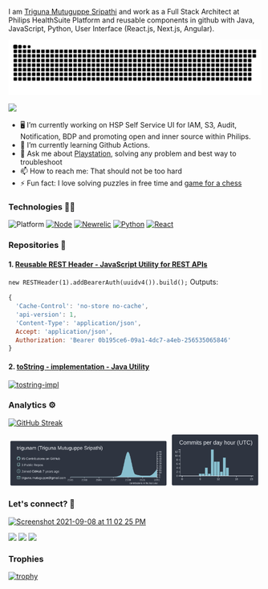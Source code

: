 I am [Triguna Mutuguppe Sripathi](https://www.linkedin.com/in/triguna/) and work as a Full Stack Architect at Philips HealthSuite Platform and reusable components in github with Java, JavaScript, Python, User Interface (React.js, Next.js, Angular).

![Snake animation](https://github.com/trigunam/trigunam/blob/output/github-contribution-grid-snake.svg)

![](http://estruyf-github.azurewebsites.net/api/VisitorHit?user=trigunam&repo=trigunam&countColorcountColor)

- 🖥️ I’m currently working on HSP Self Service UI for IAM, S3, Audit, Notification, BDP and promoting open and inner source within Philips.
- 🌱 I’m currently learning Github Actions.
- 💬 Ask me about [Playstation](https://www.youtube.com/channel/UCv4Uy64oNR4vzMREojY9Mgw?sub_confirmation=1), solving any problem and best way to troubleshoot
- 📫 How to reach me: That should not be too hard
- ⚡ Fun fact: I love solving puzzles in free time and [game for a chess](https://www.chess.com/member/gametriguna)

### Technologies 🧑‍💻

![Platform](https://img.shields.io/badge/platform-windows%20%7C%20macos%20%7C%20linux-lightgrey) [![Node](https://img.shields.io/badge/node--lts-v16.x.x-brightgreen)](https://nodejs.org/en/) [![Newrelic](https://img.shields.io/badge/New%20Relic-Observability%20made%20simple-%2300838F)](https://newrelic.com/) [![Python](https://img.shields.io/badge/python-v3.10.x-blue)](https://www.python.org/) [![React](https://img.shields.io/badge/react-v18.x.x-lightblue)](https://reactjs.org/docs/thinking-in-react.html)

### Repositories 📒

#### 1. [Reusable REST Header - JavaScript Utility for REST APIs](https://github.com/trigunam/reusable-rest-header)

`new RESTHeader(1).addBearerAuth(uuidv4()).build();`
Outputs:
```javascript
{
  'Cache-Control': 'no-store no-cache',
  'api-version': 1,
  'Content-Type': 'application/json',
  Accept: 'application/json',
  Authorization: 'Bearer 0b195ce6-09a1-4dc7-a4eb-256535065846'
}
```

#### 2. [toString - implementation - Java Utility](https://github.com/trigunam/tostring-implementation)

[![tostring-impl](https://user-images.githubusercontent.com/10085371/132096111-6ced82b0-c993-466b-a2e1-c2b10874f9e1.gif)](https://github.com/trigunam/tostring-implementation/blob/master/docs/usage-guide.md#using-maven-central)

### Analytics ⚙️

[![GitHub Streak](https://github-readme-streak-stats.herokuapp.com?user=trigunam&theme=material-palenight&hide_border=true)](https://git.io/streak-stats)

<p align="center">
  <img width="63%" src="profile-summary-card-output/nord_dark/0-profile-details.svg" />
  <img width="35%" src="profile-summary-card-output/nord_dark/4-productive-time.svg" />
</p>

### Let's connect? 🤝

[![Screenshot 2021-09-08 at 11 02 25 PM](https://user-images.githubusercontent.com/10085371/132557065-15e35b1e-46e5-4f81-9eae-8da4c7fa662e.png)](https://www.linkedin.com/in/triguna/)
<p>
<a href="https://twitter.com/trigsO"><img src="https://img.shields.io/badge/-Twitter-%231DA1F2?style=flat&logo=twitter&logoColor=white"/></a> <a href="https://www.instagram.com/mutuguppe_trigs/"><img src="https://img.shields.io/badge/-Instagram-E4405F?style=flat&logo=instagram&logoColor=white"/></a> <a href="https://www.facebook.com/triguna.m.sripathi"><img src="https://img.shields.io/badge/-Facebook-1877F2?style=flat&logo=facebook&logoColor=white"/></a>
</p>

### Trophies

[![trophy](https://github-profile-trophy.vercel.app/?username=trigunam&theme=flat&no-frame=true)](https://github.com/ryo-ma/github-profile-trophy)
